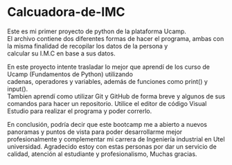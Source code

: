 # Calcuadora-de-IMC
Este es mi primer proyecto de python de la plataforma Ucamp.                              
El archivo contiene dos diferentes formas de hacer el programa, ambas con la misma finalidad de recopilar los datos de la persona y   
calcular su I.M.C en base a sus datos.  

En este proyecto intente trasladar lo mejor que aprendí de los curso de Ucamp (Fundamentos de Python) utilizando  
cadenas, operadores y variables, además de funciones como print() y input().  
Tambien aprendí como utilizar Git y GitHub de forma breve y algunos de sus comandos para hacer un repositorio.
Utilice el editor de código Visual Estudio para realizar el programa y poder correrlo.

En conclusión, podría decir que este bootcamp me a abierto a nuevos panoramas y puntos de vista para poder desarrollarme mejor  
profesionalmente y complementar mi carrera de Ingeniería industrial en Utel universidad. 
Agradecido estoy con estas personas por dar un servicio de calidad, atención al estudiante y profesionalismo, Muchas gracias.
